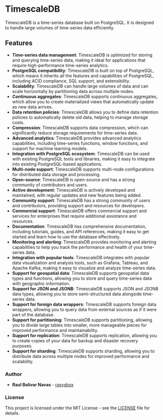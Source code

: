 # TimescaleDB

TimescaleDB is a time-series database built on PostgreSQL. It is designed to handle large volumes of time-series data efficiently.

## Features

- **Time-series data management**: TimescaleDB is optimized for storing and querying time-series data, making it ideal for applications that require high-performance time-series analytics.
- **PostgreSQL compatibility**: TimescaleDB is built on top of PostgreSQL, which means it inherits all the features and capabilities of PostgreSQL, including ACID compliance, SQL support, and extensibility.
- **Scalability**: TimescaleDB can handle large volumes of data and can scale horizontally by partitioning data across multiple nodes.
- **Continuous aggregates**: TimescaleDB supports continuous aggregates, which allow you to create materialized views that automatically update as new data arrives.
- **Data retention policies**: TimescaleDB allows you to define data retention policies to automatically delete old data, helping to manage storage costs.
- **Compression**: TimescaleDB supports data compression, which can significantly reduce storage requirements for time-series data.
- **Advanced analytics**: TimescaleDB provides advanced analytics capabilities, including time-series functions, window functions, and support for machine learning models.
- **Integration with PostgreSQL ecosystem**: TimescaleDB can be used with existing PostgreSQL tools and libraries, making it easy to integrate into existing PostgreSQL-based applications.
- **Multi-node support**: TimescaleDB supports multi-node configurations for distributed data storage and processing.
- **Open-source**: TimescaleDB is open-source and has a strong community of contributors and users.
- **Active development**: TimescaleDB is actively developed and maintained, with regular updates and new features being added.
- **Community support**: TimescaleDB has a strong community of users and contributors, providing support and resources for developers.
- **Commercial support**: TimescaleDB offers commercial support and services for enterprises that require additional assistance and resources.
- **Documentation**: TimescaleDB has comprehensive documentation, including tutorials, guides, and API references, making it easy to get started and learn how to use the database effectively.
- **Monitoring and alerting**: TimescaleDB provides monitoring and alerting capabilities to help you track the performance and health of your time-series data.
- **Integration with popular tools**: TimescaleDB integrates with popular data visualization and analysis tools, such as Grafana, Tableau, and Apache Kafka, making it easy to visualize and analyze time-series data.
- **Support for geospatial data**: TimescaleDB supports geospatial data types and functions, allowing you to store and query time-series data with geographic information.
- **Support for JSON and JSONB**: TimescaleDB supports JSON and JSONB data types, allowing you to store semi-structured data alongside time-series data.
- **Support for foreign data wrappers**: TimescaleDB supports foreign data wrappers, allowing you to query data from external sources as if it were part of the database.
- **Support for partitioning**: TimescaleDB supports partitioning, allowing you to divide large tables into smaller, more manageable pieces for improved performance and maintainability.
- **Support for replication**: TimescaleDB supports replication, allowing you to create copies of your data for backup and disaster recovery purposes.
- **Support for sharding**: TimescaleDB supports sharding, allowing you to distribute data across multiple nodes for improved performance and scalability.

### Author

- **Raul Bolivar Navas** - [rasysbox](https://github.com/raulrobinson/cqrs-clean-architecture-mapstruct-jpa)

### License

This project is licensed under the MIT License - see the [LICENSE](https://www.apache.org/licenses/LICENSE-2.0) file for details.
